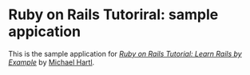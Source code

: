 # Ruby on Rails Tutoriral:  sample appication


This is the sample application for 
[*Ruby on Rails Tutorial: Learn Rails by Example*](http://railstutorial.org/)
by [Michael Hartl](http://michaelhartl.com/).